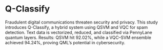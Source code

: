 # Q-Classify
Fraudulent digital communications threaten security and privacy. This study introduces Q-Classify, a hybrid system using QSVM and VQC for spam detection. Text data is vectorized, reduced, and classified via PennyLane quantum layers. Results: QSVM hit 92.02%, while a VQC–SVM ensemble achieved 94.24%, proving QML’s potential in cybersecurity.
